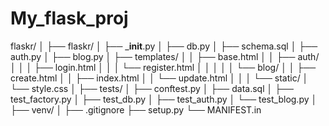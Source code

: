 # My_flask_proj

flaskr/
│
├── flaskr/
│   ├── ___init__.py
│   ├── db.py
│   ├── schema.sql
│   ├── auth.py
│   ├── blog.py
│   ├── templates/
│   │   ├── base.html
│   │   ├── auth/
│   │   │   ├── login.html
│   │   │   └── register.html
│   │   │
│   │   └── blog/
│   │       ├── create.html
│   │       ├── index.html
│   │       └── update.html
│   │ 
│   └── static/
│       └── style.css
│
├── tests/
│   ├── conftest.py
│   ├── data.sql
│   ├── test_factory.py
│   ├── test_db.py
│   ├── test_auth.py
│   └── test_blog.py
│
├── venv/
│
├── .gitignore
├── setup.py
└── MANIFEST.in
